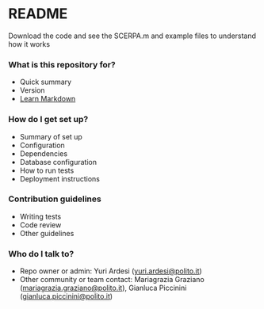 # README #

Download the code and see the SCERPA.m and example files to understand how it works

### What is this repository for? ###

* Quick summary
* Version
* [Learn Markdown](https://bitbucket.org/tutorials/markdowndemo)

### How do I get set up? ###

* Summary of set up
* Configuration
* Dependencies
* Database configuration
* How to run tests
* Deployment instructions

### Contribution guidelines ###

* Writing tests
* Code review
* Other guidelines

### Who do I talk to? ###

* Repo owner or admin: Yuri Ardesi (yuri.ardesi@polito.it)
* Other community or team contact: Mariagrazia Graziano (mariagrazia.graziano@polito.it), Gianluca Piccinini (gianluca.piccinini@polito.it)